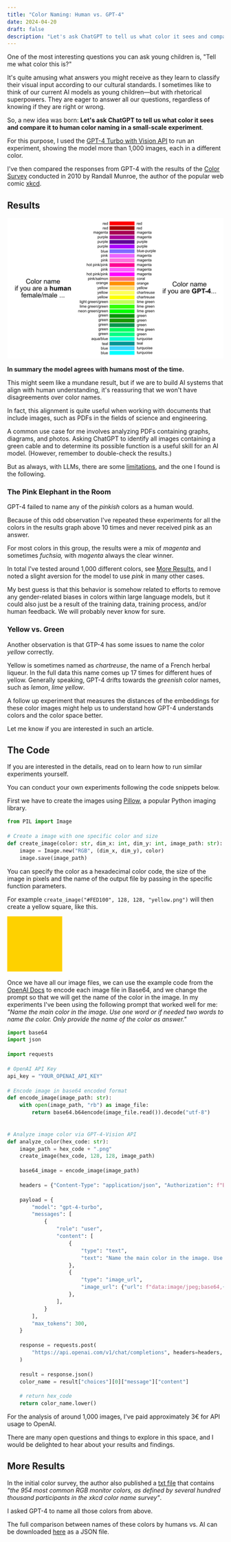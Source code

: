 ```yaml
---
title: "Color Naming: Human vs. GPT-4"
date: 2024-04-20
draft: false
description: "Let's ask ChatGPT to tell us what color it sees and compare it to human color naming in a small scale experiment."
---
```


One of the most interesting questions you can ask young children is, "Tell me what color this is?"

It's quite amusing what answers you might receive as they learn to classify their visual input according to our cultural standards.
I sometimes like to think of our current AI models as young children—but with rhetorical superpowers.
They are eager to answer all our questions, regardless of knowing if they are right or wrong.

So, a new idea was born: **Let's ask ChatGPT to tell us what color it sees and compare it to human color naming in a small-scale experiment**.

For this purpose, I used the [GPT-4 Turbo with Vision API](https://platform.openai.com/docs/guides/vision/vision) to run an experiment, showing the model more than 1,000 images, each in a different color.

I've then compared the responses from GPT-4 with the results of the [Color Survey](https://blog.xkcd.com/2010/05/03/color-survey-results/) conducted in 2010 by Randall Munroe, the author of the popular web comic [xkcd](https://xkcd.com).

## Results 

![An image comparing the color naming of humans vs. GTP-4](featured.png)

**In summary the model agrees with humans most of the time.**

This might seem like a mundane result, but if we are to build AI systems that align with human understanding, it's reassuring that we won't have disagreements over color names.

In fact, this alignment is quite useful when working with documents that include images, such as PDFs in the fields of science and engineering.

A common use case for me involves analyzing PDFs containing graphs, diagrams, and photos. Asking ChatGPT to identify all images containing a green cable and to determine its possible function is a useful skill for an AI model. (However, remember to double-check the results.)

But as always, with LLMs, there are some [limitations](https://platform.openai.com/docs/guides/vision/limitations), and the one I found is the following.

### The Pink Elephant in the Room

GPT-4 failed to name any of the *pinkish* colors as a human would.

Because of this odd observation I've repeated these experiments for all the colors in the results graph above 10 times and never received pink as an answer.

For most colors in this group, the results were a mix of *magenta* and sometimes *fuchsia,* with *magenta* always the clear winner.

In total I've tested around 1,000 different colors, see [More Results](#more-results), and I noted a slight aversion for the model to use *pink* in many other cases.

My best guess is that this behavior is somehow related to efforts to remove any gender-related biases in colors within large language models, but it could also just be a result of the training data, training process, and/or human feedback. 
We will probably never know for sure.

### Yellow vs. Green

Another observation is that GTP-4 has some issues to name the color  *yellow* correctly. 

Yellow is sometimes named as *chartreuse*, the name of a French herbal liqueur. 
In the full data this name comes up 17 times for different hues of yellow. 
Generally speaking, GPT-4 drifts towards the *greenish* color names, such as *lemon*, *lime yellow*.

A follow up experiment that measures the distances of the embeddings for these color images might help us to understand how GPT-4 understands colors and the color space better. 

Let me know if you are interested in such an article.

## The Code

If you are interested in the details, read on to learn how to run similar experiments yourself.

You can conduct your own experiments following the code snippets below.

First we have to create the images using [Pillow](https://python-pillow.org), a popular Python imaging library.

```python
from PIL import Image

# Create a image with one specific color and size
def create_image(color: str, dim_x: int, dim_y: int, image_path: str):
    image = Image.new("RGB", (dim_x, dim_y), color)
    image.save(image_path)
```

You can specify the color as a hexadecimal color code, the size of the image in pixels and the name of the output file by passing in the specific function parameters.

For example `create_image("#FED100", 128, 128, "yellow.png")` will then create a yellow square, like this.

![An image of a yellow square with hexadecimal color code "#FED100"](yellow.png)

Once we have all our image files, we can use the example code from the [OpenAI Docs](https://platform.openai.com/docs/guides/vision/uploading-base-64-encoded-images) to encode each image file in Base64, and we change the prompt so that we will get the name of the color in the image. 
In my experiments I've been using the following prompt that worked well for me: _"Name the main color in the image. Use one word or if needed two words to name the color. Only provide the name of the color as answer."_

```python
import base64
import json

import requests

# OpenAI API Key
api_key = "YOUR_OPENAI_API_KEY"

# Encode image in base64 encoded format
def encode_image(image_path: str):
    with open(image_path, "rb") as image_file:
        return base64.b64encode(image_file.read()).decode("utf-8")


# Analyze image color via GPT-4-Vision API
def analyze_color(hex_code: str):
    image_path = hex_code + ".png"
    create_image(hex_code, 128, 128, image_path)

    base64_image = encode_image(image_path)

    headers = {"Content-Type": "application/json", "Authorization": f"Bearer {api_key}"}

    payload = {
        "model": "gpt-4-turbo",
        "messages": [
            {
                "role": "user",
                "content": [
                    {
                        "type": "text",
                        "text": "Name the main color in the image. Use one word or if needed two words to name the color. Only provide the name of the color as answer.",
                    },
                    {
                        "type": "image_url",
                        "image_url": {"url": f"data:image/jpeg;base64,{base64_image}"},
                    },
                ],
            }
        ],
        "max_tokens": 300,
    }

    response = requests.post(
        "https://api.openai.com/v1/chat/completions", headers=headers, json=payload
    )

    result = response.json()
    color_name = result["choices"][0]["message"]["content"]

    # return hex_code
    return color_name.lower()
```

For the analysis of around 1,000 images, I've paid approximately 3€ for API usage to OpenAI.

There are many open questions and things to explore in this space, and I would be delighted to hear about your results and findings.

## More Results

In the initial color survey, the author also published a [txt file](https://xkcd.com/color/rgb.txt) that contains *"the 954 most common RGB monitor colors, as defined by several hundred thousand participants in the xkcd color name survey"*.

I asked GPT-4 to name all those colors from above.

The full comparison between names of these colors by humans vs. AI can be downloaded [here](/data/result_rgb.json) as a JSON file.